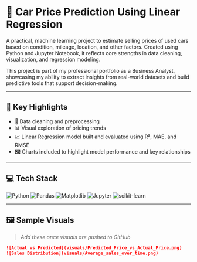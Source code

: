 # 🚗 Car Price Prediction Using Linear Regression

A practical, machine learning project to estimate selling prices of used cars based on condition, mileage, location, and other factors. Created using Python and Jupyter Notebook, it reflects core strengths in data cleaning, visualization, and regression modeling.

This project is part of my professional portfolio as a Business Analyst, showcasing my ability to extract insights from real-world datasets and build predictive tools that support decision-making.

---

## 📌 Key Highlights

- 🧹 Data cleaning and preprocessing  
- 📊 Visual exploration of pricing trends  
- 📈 Linear Regression model built and evaluated using R², MAE, and RMSE  
- 🖼️ Charts included to highlight model performance and key relationships  

---

## 💻 Tech Stack

![Python](https://img.shields.io/badge/Python-3776AB?logo=python&logoColor=white)
![Pandas](https://img.shields.io/badge/Pandas-150458?logo=pandas&logoColor=white)
![Matplotlib](https://img.shields.io/badge/Matplotlib-007ACC?logo=matplotlib&logoColor=white)
![Jupyter](https://img.shields.io/badge/Jupyter-F37626?logo=jupyter&logoColor=white)
![scikit-learn](https://img.shields.io/badge/scikit--learn-F7931E?logo=scikit-learn&logoColor=white)

---

## 🖼️ Sample Visuals

> *Add these once visuals are pushed to GitHub*

```markdown
![Actual vs Predicted](visuals/Predicted_Price_vs_Actual_Price.png)
![Sales Distribution](visuals/Average_sales_over_time.png)
